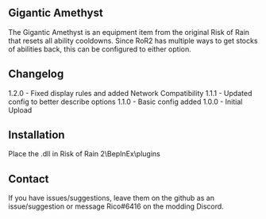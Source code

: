 Gigantic Amethyst
---
The Gigantic Amethyst is an equipment item from the original Risk of Rain that resets all ability cooldowns.
Since RoR2 has multiple ways to get stocks of abilities back, this can be configured to either option.

Changelog
---
1.2.0 - Fixed display rules and added Network Compatibility
1.1.1 - Updated config to better describe options
1.1.0 - Basic config added
1.0.0 - Initial Upload

Installation
---
Place the .dll in Risk of Rain 2\BepInEx\plugins

Contact
---
If you have issues/suggestions, leave them on the github as an issue/suggestion or message Rico#6416 on the modding Discord.